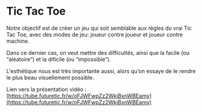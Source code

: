 # Tic Tac Toe

Notre objectif est de créer un jeu qui soit semblable aux règles du vrai Tic Tac Toe, avec des modes de jeu: joueur contre joueur et joueur contre machine. 

Dans ce dernier cas, on veut mettre des difficultés, ainsi que la facile (ou “aléatoire”) et la dificile (ou “impossible”).

 L'esthétique nous est très importante aussi, alors qu’on essaye de le rendre le plus beau visuellement possible.

Lien vers la présentation vidéo : [https://tube.futuretic.fr/w/oFJWFwpZz2WkjBxnWBEamy](https://tube.futuretic.fr/w/oFJWFwpZz2WkjBxnWBEamy)


